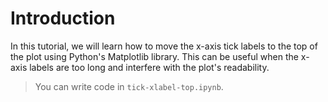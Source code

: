 # Introduction

In this tutorial, we will learn how to move the x-axis tick labels to the top of the plot using Python's Matplotlib library. This can be useful when the x-axis labels are too long and interfere with the plot's readability.

> You can write code in `tick-xlabel-top.ipynb`.
